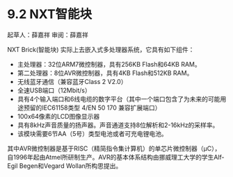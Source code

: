 # 9.2 NXT智能块
起草人：薛嘉祥 审阅：薛嘉祥

NXT Brick(智能块) 实际上去嵌入式多处理器系统，它具有如下组件：
- 主处理器：32位ARM7微控制器，具有256KB Flash和64KB RAM。
- 第二处理器：8位AVR微控制器，具有4KB Flash和512KB RAM。
- 无线蓝牙通信（兼容蓝牙Class 2 V2.0）
- 全速USB端口（12Mbit/s）
- 具有4个输入端口和6线电缆的数字平台（其中一个端口包含了为未来的可能用途预留的IEC61158类型 4/EN 50 170 兼容扩展端口）
- 100x64像素的LCD图像显示器
- 具有8kHz声音质量的扬声器。声音通道支持8位解析和2-16kHz的采样率。
- 该模块需要6节AA（5号）类型电池或者可充电锂电池。

其中AVR微控制器是基于RISC（精简指令集计算机）的单芯片微控制器（μC），自1996年起由Atmel所研制生产。AVR的基本体系结构由挪威理工大学的学生Alf-Egil Begen和Vegard Wollan所构思提出。  